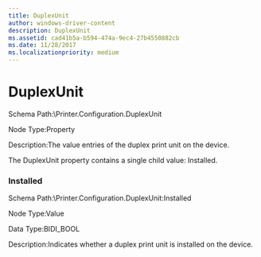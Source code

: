 ```yaml
---
title: DuplexUnit
author: windows-driver-content
description: DuplexUnit
ms.assetid: cad41b5a-b594-474a-9ec4-27b4550882cb
ms.date: 11/28/2017
ms.localizationpriority: medium
---
```


# DuplexUnit


Schema Path:\\Printer.Configuration.DuplexUnit

Node Type:Property

Description:The value entries of the duplex print unit on the device.

The DuplexUnit property contains a single child value: Installed.

### <span id="installed"></span><span id="INSTALLED"></span> Installed

Schema Path:\\Printer.Configuration.DuplexUnit:Installed

Node Type:Value

Data Type:BIDI\_BOOL

Description:Indicates whether a duplex print unit is installed on the device.

 

 




